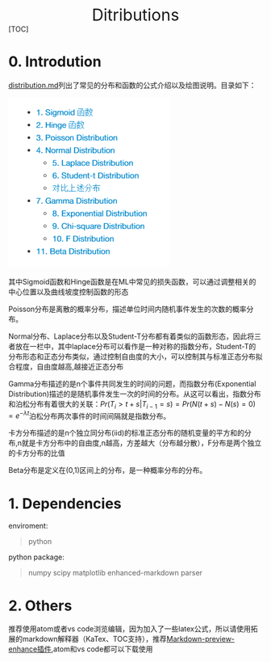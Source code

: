 <center> <font size=6>Ditributions </font></center>
[TOC]

# 0. Introdution
[distribution.md](distributions.md)列出了常见的分布和函数的公式介绍以及绘图说明。目录如下：

![](figure1.png)

其中Sigmoid函数和Hinge函数是在ML中常见的损失函数，可以通过调整相关的中心位置以及曲线坡度控制函数的形态

Poisson分布是离散的概率分布，描述单位时间内随机事件发生的次数的概率分布。

Normal分布、Laplace分布以及Student-T分布都有着类似的函数形态，因此将三者放在一栏中，其中laplace分布可以看作是一种对称的指数分布，Student-T的分布形态和正态分布类似，通过控制自由度的大小，可以控制其与标准正态分布拟合程度，自由度越高,越接近正态分布


Gamma分布描述的是n个事件共同发生的时间的问题，而指数分布(Exponential Distribution)描述的是随机事件发生一次的时间的分布。从这可以看出，指数分布和泊松分布有着很大的关联：$Pr(T_i > t+s|T_{i-1}=s)=Pr(N(t+s)-N(s)=0)=e^{-\lambda t}$泊松分布两次事件的时间间隔就是指数分布。

卡方分布描述的是n个独立同分布(iid)的标准正态分布的随机变量的平方和的分布,n就是卡方分布中的自由度,n越高，方差越大（分布越分散），F分布是两个独立的卡方分布的比值

Beta分布是定义在(0,1)区间上的分布，是一种概率分布的分布。

# 1. Dependencies
enviroment:

> python

python package:

>numpy  scipy   matplotlib
>enhanced-markdown parser

# 2. Others
推荐使用atom或者vs code浏览编辑，因为加入了一些latex公式，所以请使用拓展的markdown解释器（KaTex、TOC支持），推荐[Markdown-preview-enhance插件](https://github.com/shd101wyy/markdown-preview-enhanced),atom和vs code都可以下载使用
